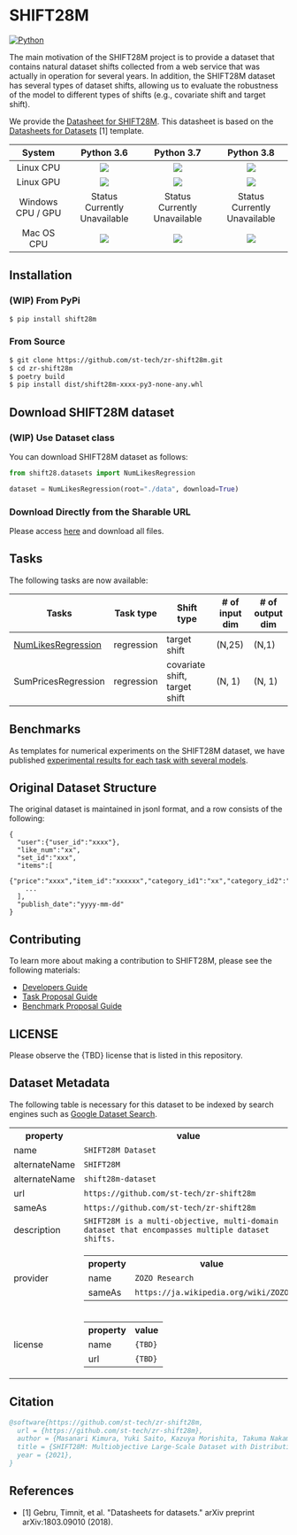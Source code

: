# SHIFT28M

[![Python](https://img.shields.io/badge/python-3.6%20%7C%203.7%20%7C%203.8%20%7C%203.9-blue)](https://www.python.org)

The main motivation of the SHIFT28M project is to provide a dataset that contains natural dataset shifts collected from a web service that was actually in operation for several years.
In addition, the SHIFT28M dataset has several types of dataset shifts, allowing us to evaluate the robustness of the model to different types of shifts (e.g., covariate shift and target shift).

We provide the [Datasheet for SHIFT28M](./DATASHEET.md).
This datasheet is based on the [Datasheets for Datasets](https://arxiv.org/abs/1803.09010) [1] template.

| System      | Python 3.6 | Python 3.7 | Python 3.8 |
| :---:              | :---:             | :---:            | :--:              |
| Linux CPU    |  <img src="https://img.shields.io/badge/build-success-brightgreen" /> | <img src="https://img.shields.io/badge/build-success-brightgreen" /> | <img src="https://img.shields.io/badge/build-success-brightgreen" /> |
| Linux GPU    |   <img src="https://img.shields.io/badge/build-success-brightgreen" />  | <img src="https://img.shields.io/badge/build-success-brightgreen" /> | <img src="https://img.shields.io/badge/build-success-brightgreen" /> |
| Windows CPU / GPU | <center>Status Currently Unavailable</center> | <center>Status Currently Unavailable</center> |  <center>Status Currently Unavailable</center> |
| Mac OS CPU|   <img src="https://img.shields.io/badge/build-success-brightgreen" /> |  <img src="https://img.shields.io/badge/build-success-brightgreen" />   |  <img src="https://img.shields.io/badge/build-success-brightgreen" /> |

## Installation

### (WIP) From PyPi

```bash
$ pip install shift28m
```

### From Source

```bash
$ git clone https://github.com/st-tech/zr-shift28m.git
$ cd zr-shift28m
$ poetry build
$ pip install dist/shift28m-xxxx-py3-none-any.whl
```

## Download SHIFT28M dataset

### (WIP) Use Dataset class

You can download SHIFT28M dataset as follows:

```python
from shift28.datasets import NumLikesRegression

dataset = NumLikesRegression(root="./data", download=True)
```

### Download Directly from the Sharable URL

Please access [here](https://drive.google.com/drive/folders/1BExsZkhE5N6Oj_OyFrs2O52WUc0SkZOr?usp=sharing) and download all files.

## Tasks

The following tasks are now available:

| Tasks              | Task type      | Shift type   | # of input dim | # of output dim |
|--------------------|----------------|--------------|----------------|-----------------|
| [NumLikesRegression](https://github.com/st-tech/zr-shift28m/tree/main/benchmarks#regression-for-the-number-of-likes) | regression     | target shift |     (N,25)     | (N,1)           |
| SumPricesRegression | regression    | covariate shift, target shift | (N, 1) | (N, 1) |

## Benchmarks

As templates for numerical experiments on the SHIFT28M dataset, we have published [experimental results for each task with several models](./benchmarks).

## Original Dataset Structure

The original dataset is maintained in jsonl format, and a row consists of the following:

```
{
  "user":{"user_id":"xxxx"},
  "like_num":"xx",
  "set_id":"xxx",
  "items":[
    {"price":"xxxx","item_id":"xxxxxx","category_id1":"xx","category_id2":"xxxxx"},
    ...
  ],
  "publish_date":"yyyy-mm-dd"
}
```



## Contributing
To learn more about making a contribution to SHIFT28M, please see the following materials:
- [Developers Guide](./DEVELOPMENT.md)
- [Task Proposal Guide](./TASK_PROPOSAL.md)
- [Benchmark Proposal Guide](./BENCHMARK.md)

## LICENSE
Please observe the {TBD} license that is listed in this repository.

## Dataset Metadata
The following table is necessary for this dataset to be indexed by search engines such as [Google Dataset Search](https://datasetsearch.research.google.com/).

<div itemscope itemtype="http://schema.org/Dataset">
<table>
  <tr>
    <th>property</th>
    <th>value</th>
  </tr>
  <tr>
    <td>name</td>
    <td><code itemprop="name">SHIFT28M Dataset</code></td>
  </tr>
  <tr>
    <td>alternateName</td>
    <td><code itemprop="alternateName">SHIFT28M</code></td>
  </tr>
  <tr>
    <td>alternateName</td>
    <td><code itemprop="alternateName">shift28m-dataset</code></td>
  </tr>
  <tr>
    <td>url</td>
    <td><code itemprop="url">https://github.com/st-tech/zr-shift28m</code></td>
  </tr>
  <tr>
    <td>sameAs</td>
    <td><code itemprop="sameAs">https://github.com/st-tech/zr-shift28m</code></td>
  </tr>
  <tr>
    <td>description</td>
    <td><code itemprop="description">SHIFT28M is a multi-objective, multi-domain dataset that encompasses multiple dataset shifts.</code></td>
  </tr>
  <tr>
    <td>provider</td>
    <td>
      <div itemscope itemtype="http://schema.org/Organization" itemprop="provider">
        <table>
          <tr>
            <th>property</th>
            <th>value</th>
          </tr>
          <tr>
            <td>name</td>
            <td><code itemprop="name">ZOZO Research</code></td>
          </tr>
          <tr>
            <td>sameAs</td>
            <td><code itemprop="sameAs">https://ja.wikipedia.org/wiki/ZOZO</code></td>
          </tr>
        </table>
      </div>
    </td>
  </tr>
  <tr>
    <td>license</td>
    <td>
      <div itemscope itemtype="http://schema.org/CreativeWork" itemprop="license">
        <table>
          <tr>
            <th>property</th>
            <th>value</th>
          </tr>
          <tr>
            <td>name</td>
            <td><code itemprop="name">{TBD}</code></td>
          </tr>
          <tr>
            <td>url</td>
            <td><code itemprop="url">{TBD}</code></td>
          </tr>
        </table>
      </div>
    </td>
  </tr>
</table>
</div>

## Citation

```bibtex
@software{https://github.com/st-tech/zr-shift28m,
  url = {https://github.com/st-tech/zr-shift28m},
  author = {Masanari Kimura, Yuki Saito, Kazuya Morishita, Takuma Nakamura, Ryosuke Goto},
  title = {SHIFT28M: Multiobjective Large-Scale Dataset with Distributional Shifts},
  year = {2021},
}
```

## References
- [1] Gebru, Timnit, et al. "Datasheets for datasets." arXiv preprint arXiv:1803.09010 (2018).
